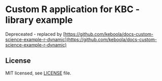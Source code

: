 # Custom R application for KBC - library example

Depreceated - replaced by [https://github.com/keboola/docs-custom-science-example-r-dynamic](https://github.com/keboola/docs-custom-science-example-r-dynamic)

## License

MIT licensed, see [LICENSE](./LICENSE) file.

